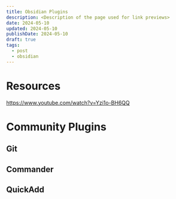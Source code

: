 ```yaml
---
title: Obsidian Plugins
description: <Description of the page used for link previews>
date: 2024-05-10
updated: 2024-05-10
publishDate: 2024-05-10
draft: true
tags:
  - post
  - obsidian
---
```


# Resources

https://www.youtube.com/watch?v=Yzi1o-BH6QQ


# Community Plugins

## Git

## Commander

## QuickAdd